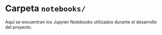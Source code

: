 # Carpeta `notebooks/`

Aquí se encuentran los Jupyter Notebooks utilizados durante el desarrollo del proyecto.
